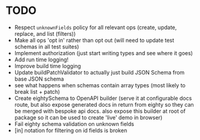 # TODO

- Respect `unknownFields` policy for all relevant ops (create, update, replace, and list (filters))
- Make all ops 'opt in' rather than opt out (will need to update test schemas in all test suites)
- Implement authorization (just start writing types and see where it goes)
- Add run time logging!
- Improve build time logging
- Update buildPatchValidator to actually just build JSON Schema from base JSON schema
- see what happens when schemas contain array types (most likely to break list + patch)
- Create eightySchema to OpenAPI builder (serve it at configurable docs route, but also expose generated docs in return from eighty so they can be merged with bespoke api docs. also expose this builder at root of package so it can be used to create 'live' demo in browser)
- Fail eighty schema validation on unknown fields
- [in] notation for filtering on id fields is broken